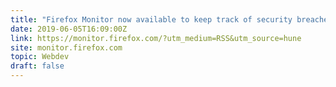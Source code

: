 ```yaml
---
title: "Firefox Monitor now available to keep track of security breaches"
date: 2019-06-05T16:09:00Z
link: https://monitor.firefox.com/?utm_medium=RSS&utm_source=hune
site: monitor.firefox.com
topic: Webdev
draft: false
---
```

